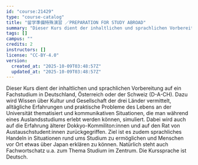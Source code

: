 ```yaml
---
id: "course:21429"
type: "course-catalog"
title: "留学準備特殊演習 ／PREPARATION FOR STUDY ABROAD"
summary: "Dieser Kurs dient der inhaltlichen und sprachlichen Vorbereitung auf ein Fachstudium in Deutschland, Österreich oder der…"
tags: []
campus: ""
credits: 2
instructors: []
license: "CC-BY-4.0"
version:
  created_at: "2025-10-09T03:48:57Z"
  updated_at: "2025-10-09T03:48:57Z"
---
```

Dieser Kurs dient der inhaltlichen und sprachlichen Vorbereitung auf ein Fachstudium in Deutschland, Österreich oder der Schweiz (D-A-CH). Dazu wird Wissen über Kultur und Gesellschaft der drei Länder vermittelt, alltägliche Erfahrungen und praktische Probleme des Lebens an der Universität thematisiert und kommunikativen Situationen, die man während eines Auslandsstudiums erlebt werden können, simuliert. Dabei wird auch auf die Erfahrung älterer Dokkyo-Kommiliton:innen und auf den Rat von Austauschstudent:innen zurückgegriffen. Ziel ist es zudem sprachliches Handeln in Situationen rund ums Studium zu ermöglichen und Menschen vor Ort etwas über Japan erklären zu können. Natürlich steht auch Fachwortschatz u.a. zum Thema Studium im Zentrum. Die Kurssprache ist Deutsch.
